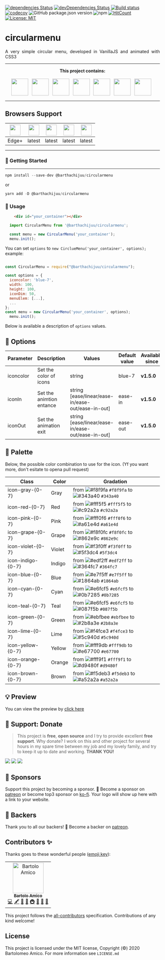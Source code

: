 [![dependencies Status](https://david-dm.org/barthachijuu/circularmenu/status.svg)](https://david-dm.org/barthachijuu/circularmenu)
[![devDependencies Status](https://david-dm.org/barthachijuu/circularmenu/dev-status.svg)](https://david-dm.org/barthachijuu/circularmenu?type=dev)
[![Build status](https://ci.appveyor.com/api/projects/status/agm38r32u7iy47cd?svg=true)](https://ci.appveyor.com/project/barthachijuu/circularmenu)
[![codecov](https://codecov.io/gh/barthachijuu/circularmenu/branch/master/graph/badge.svg)](https://codecov.io/gh/barthachijuu/circularmenu)
![GitHub package.json version](https://img.shields.io/github/package-json/v/barthachijuu/circularmenu)
![npm](https://img.shields.io/npm/v/@barthachijuu/circularmenu)
[![HitCount](http://hits.dwyl.com/barthachijuu/circularmenu.svg)](http://hits.dwyl.com/barthachijuu/circularmenu)
[![License: MIT](https://img.shields.io/badge/License-MIT-yellow.svg)](https://opensource.org/licenses/MIT)

# circularmenu

<div align="justify">A very simple circular menu, developed in VanillaJS and animated with CSS3</div>

---

<div align="center"><strong>This project contains:</strong></div>
<br />
<div align="center">
<img src="https://raw.githubusercontent.com/barthachijuu/circularmenu/HEAD/repo_readme_assets/logo-sass.png" height="55">&nbsp;&nbsp;
<img src="https://raw.githubusercontent.com/barthachijuu/circularmenu/HEAD/repo_readme_assets/logo-npm.png" height="55">&nbsp;&nbsp;
<img src="https://raw.githubusercontent.com/barthachijuu/circularmenu/HEAD/repo_readme_assets/yarn.png" height="55">&nbsp;&nbsp;
<img src="https://raw.githubusercontent.com/barthachijuu/circularmenu/HEAD/repo_readme_assets/logo-es6.png" height="55">&nbsp;&nbsp;
<img src="https://raw.githubusercontent.com/barthachijuu/circularmenu/HEAD/repo_readme_assets/logo-node.png" height="55">&nbsp;&nbsp;
<img src="https://raw.githubusercontent.com/barthachijuu/circularmenu/HEAD/repo_readme_assets/logo-webpack.png" height="55">&nbsp;&nbsp;
<img src="https://raw.githubusercontent.com/barthachijuu/circularmenu/HEAD/repo_readme_assets/jest.png" height="55">&nbsp;&nbsp;
</div>

---

## Browsers Support

| <img src="https://raw.githubusercontent.com/barthachijuu/circularmenu/HEAD/repo_readme_assets/browsers/browser-ie.svg" height="35"> | <img src="https://raw.githubusercontent.com/barthachijuu/circularmenu/HEAD/repo_readme_assets/browsers/browser-firefox.svg" height="35"> | <img src="https://raw.githubusercontent.com/barthachijuu/circularmenu/HEAD/repo_readme_assets/browsers/browser-chrome.svg" height="35"> | <img src="https://raw.githubusercontent.com/barthachijuu/circularmenu/HEAD/repo_readme_assets/browsers/browser-safari.svg" height="35"> | <img src="https://raw.githubusercontent.com/barthachijuu/circularmenu/HEAD/repo_readme_assets/browsers/browser-opera.svg" height="35"> |
| ------------------------------------------------------------ | ------------------------------------------------------------ | ------------------------------------------------------------ | ------------------------------------------------------------ | ------------------------------------------------------------ |
| Edge+                                                        | latest                                                       | latest                                                       | latest                                                       | latest                                                       |

---

### 🚀 Getting Started

---

```js
npm install --save-dev @barthachijuu/circularmenu
```

or

```js
yarn add -D @barthachijuu/circularmenu
```

### 📝 Usage

```html
    <div id="your_container"></div>
```

```js
  import CircularMenu from '@barthachijuu/circularmenu';

  const menu = new CircularMenu('your_container');
  menu.init();
```

You can set `options` to `new CirclueMenu('your_container', options);` example:

```javascript

const CircularMenu = require("@barthachijuu/circularmenu");

const options = {
  iconcolor: 'blue-7',
  width: 100,
  height: 100,
  iconDim: 50,
  menuElem: [...],
  ...
};
const menu = new CircularMenu('your_container', options);
  menu.init();
```

Below is available a description of `options` values.

## 🧰 Options

| Parameter | Description | Values | Default value | Available since |
| --- | --- | --- | --- | --- |
| iconcolor | Set the color of icons | string | blue-7 | **v1.5.0** |
| iconIn    | Set the animtion entance | string [ease/linear/ease-in/ease-out/ease-in-out] | ease-in  | **v1.5.0** |
| iconOut   | Set the animation exit | string [ease/linear/ease-in/ease-out/ease-in-out] | ease-out  | **v1.5.0** |

## 🎨 Palette

Below, the possible color combination to use for the icon. (Yf you want more, don't esitate to opena pull request)

| Class | Color | Gradation |
| --- | --- | --- |
|icon-gray-{0-7} | Gray | from ![#f8f9fa](https://via.placeholder.com/15/f8f9fa/000000?text=+) `#f8f9fa` to ![#343a40](https://via.placeholder.com/15/343a40/000000?text=+) `#343a40` |
|icon-red-{0-7} | Red | from ![#fff5f5](https://via.placeholder.com/15/fff5f5/000000?text=+) `#fff5f5` to ![#c92a2a](https://via.placeholder.com/15/c92a2a/000000?text=+) `#c92a2a` |
|icon-pink-{0-7} | Pink | from ![#fff0f6](https://via.placeholder.com/15/fff0f6/000000?text=+) `#fff0f6` to ![#a61e4d](https://via.placeholder.com/15/a61e4d/000000?text=+) `#a61e4d` |
|icon-grape-{0-7} | Grape | from ![#f8f0fc](https://via.placeholder.com/15/f8f0fc/000000?text=+) `#f8f0fc` to ![#862e9c](https://via.placeholder.com/15/862e9c/000000?text=+) `#862e9c` |
|icon-violet-{0-7} | Violet | from ![#f3f0ff](https://via.placeholder.com/15/f3f0ff/000000?text=+) `#f3f0ff` to ![#5f3dc4](https://via.placeholder.com/15/5f3dc4/000000?text=+) `#5f3dc4` |
|icon-indigo-{0-7} | Indigo | from ![#edf2ff](https://via.placeholder.com/15/edf2ff/000000?text=+) `#edf2ff` to ![#364fc7](https://via.placeholder.com/15/364fc7/000000?text=+) `#364fc7` |
|icon-blue-{0-7} | Blue | from ![#e7f5ff](https://via.placeholder.com/15/e7f5ff/000000?text=+) `#e7f5ff` to ![#1864ab](https://via.placeholder.com/15/1864ab/000000?text=+) `#1864ab` |
|icon-cyan-{0-7} | Cyan | from ![#e6fcf5](https://via.placeholder.com/15/e6fcf5/000000?text=+) `#e6fcf5` to ![#0b7285](https://via.placeholder.com/15/0b7285/000000?text=+) `#0b7285` |
|icon-teal-{0-7} | Teal | from ![#e6fcf5](https://via.placeholder.com/15/e6fcf5/000000?text=+) `#e6fcf5` to ![#087f5b](https://via.placeholder.com/15/087f5b/000000?text=+) `#087f5b` |
|icon-green-{0-7} | Green | from ![#ebfbee](https://via.placeholder.com/15/ebfbee/000000?text=+) `#ebfbee` to ![#2b8a3e](https://via.placeholder.com/15/2b8a3e/000000?text=+) `#2b8a3e` |
|icon-lime-{0-7} | Lime | from ![#f4fce3](https://via.placeholder.com/15/f4fce3/000000?text=+) `#f4fce3` to ![#5c940d](https://via.placeholder.com/15/5c940d/000000?text=+) `#5c940d` |
|icon-yellow-{0-7} | Yellow | from ![#fff9db](https://via.placeholder.com/15/fff9db/000000?text=+) `#fff9db` to ![#e67700](https://via.placeholder.com/15/e67700/000000?text=+) `#e67700` |
|icon-orange-{0-7} | Orange | from ![#fff9f1](https://via.placeholder.com/15/fff9f1/000000?text=+) `#fff9f1` to ![#d9480f](https://via.placeholder.com/15/d9480f/000000?text=+) `#d9480f` |
|icon-brown-{0-7} | Brown | from ![#f5deb3](https://via.placeholder.com/15/f5deb3/000000?text=+) `#f5deb3` to ![#a52a2a](https://via.placeholder.com/15/a52a2a/000000?text=+) `#a52a2a` |

## 💡 Preview

You can view the preview by [click here](https://rawgit.com/barthachijuu/circularmenu/master/dist/index.html)

## 🎁 Support: Donate

> This project is **free**, **open source** and I try to provide excellent **free support**. Why donate? I work on this and other project for several hours in my spare time between my job and my lovely family, and try to keep it up to date and working. **THANK YOU!**

[![](https://img.shields.io/badge/donate-paypal-005EA6.svg?logo=paypal)](https://www.paypal.me/barthachijuu) [![](https://img.shields.io/badge/donate-patreon-F87668.svg?logo=patreon)](https://www.patreon.com/barthachijuu)  [![](https://img.shields.io/badge/donate-ko--fi-29abe0.svg?logo=ko-fi)](https://ko-fi.com/barthachijuu)

## 👑 Sponsors

Support this project by becoming a sponsor. 🙏 Become a sponsor on [patreon](https://www.patreon.com/join/barthachijuu) or become top3 sponsor on [ko-fi](https://ko-fi.com/barthachijuu). Your logo will show up here with a link to your website.

## 👔 Backers

Thank you to all our backers! 🙏 Become a backer on [patreon](https://www.patreon.com/join/barthachijuu).

## Contributors ✨

Thanks goes to these wonderful people ([emoji key](https://allcontributors.org/docs/en/emoji-key)):

<!-- ALL-CONTRIBUTORS-LIST:START - Do not remove or modify this section -->
<!-- prettier-ignore -->
<table><tr><td align="center"><a href="https://barthachijuu.dev"><img src="https://avatars3.githubusercontent.com/u/1281894?v=4" width="100px;" alt="Bartolo Amico"/><br /><sub><b>Bartolo Amico</b></sub></a><br /><a href="https://github.com/barthachijuu/circularmenu/commits?author=barthachijuu" title="Code">💻</a> <a href="#content-barthachijuu" title="Content">🖋</a> <a href="https://github.com/barthachijuu/circularmenu/commits?author=barthachijuu" title="Documentation">📖</a> <a href="#ideas-barthachijuu" title="Ideas, Planning, & Feedback">🤔</a> <a href="#infra-barthachijuu" title="Infrastructure (Hosting, Build-Tools, etc)">🚇</a> <a href="#maintenance-barthachijuu" title="Maintenance">🚧</a> <a href="#plugin-barthachijuu" title="Plugin/utility libraries">🔌</a> <a href="#projectManagement-barthachijuu" title="Project Management">📆</a></td></tr></table>

<!-- ALL-CONTRIBUTORS-LIST:END -->

This project follows the [all-contributors](https://github.com/all-contributors/all-contributors) specification. Contributions of any kind welcome!

## License

This project is licensed under the MIT license, Copyright (©) 2020 Bartolomeo Amico. For more information see `LICENSE.md`
